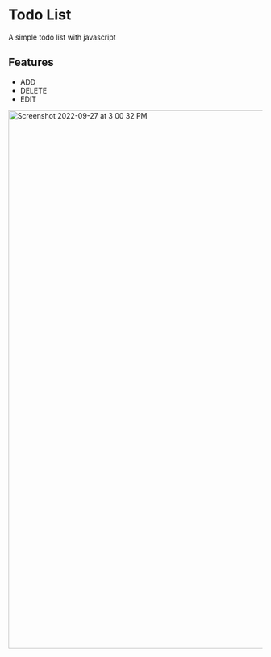 # Todo List 
A simple todo list with javascript
## Features 

- ADD
- DELETE
- EDIT


<img width="1068" alt="Screenshot 2022-09-27 at 3 00 32 PM" src="https://user-images.githubusercontent.com/73990701/192519835-1011d52a-1f00-43e2-b4c7-fa4c2ebaba4d.png">
